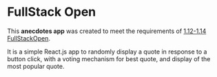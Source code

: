# FullStack Open

This **anecdotes app** was created to meet the requirements of [1.12-1.14 FullStackOpen](https://fullstackopen.com/en/part1/a_more_complex_state_debugging_react_apps#exercises-1-6-1-14).

It is a simple React.js app to randomly display a quote in response to a button click, with a voting mechanism for best quote, and display of the most popular quote.

